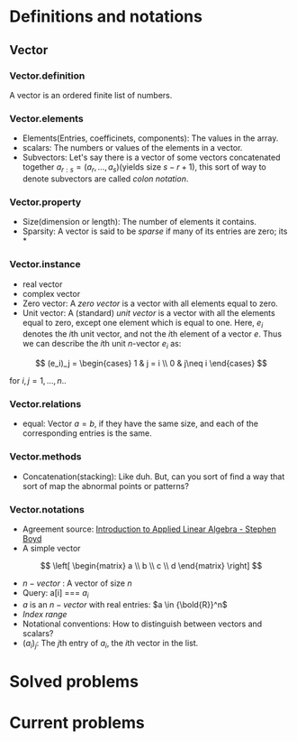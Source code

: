# Definitions and notations
## Vector
### Vector.definition
A vector is an ordered finite list of numbers.


### Vector.elements
- Elements(Entries, coefficinets, components): The values in the array.
- scalars: The numbers or values of the elements in a vector.
- Subvectors: Let's say there is a vector of some vectors concatenated together $a_{r:s} = (a_r,...,a_s)$(yields size $s-r+1$), this sort of way to denote subvectors are called *colon notation*.

### Vector.property
- Size(dimension or length): The number of elements it contains.
- Sparsity: A vector is said to be *sparse* if many of its entries are zero; its *
### Vector.instance
- real vector
- complex vector
- Zero vector: A *zero vector* is a vector with all elements equal to zero.
- Unit vector: A (standard) *unit vector* is a vector with all the elements equal to zero, except one element which is equal to one. Here, $e_i$ denotes the $i$th unit vector, and not the $i$th element of a vector $e$. Thus we can describe the $i$th unit $n$-vector $e_i$ as:

$$
        (e_i)_j = \begin{cases}
                        1 & j = i \\
                        0 & j\neq i
                  \end{cases}
$$

for $i,j = 1,...,n.$. 

### Vector.relations
- equal: Vector $a=b$, if they have the same size, and each of the corresponding entries is the same.
### Vector.methods
- Concatenation(stacking): Like duh. But, can you sort of find a way that sort of map the abnormal points or patterns?


### Vector.notations
- Agreement source: [Introduction to Applied Linear Algebra - Stephen Boyd](../pdf/introduction-to-applied-linear-algebra.pdf)
- A simple vector 

$$
\left[
\begin{matrix}
        a \\
        b \\
        c \\
        d
\end{matrix}
\right]
$$

- $n-vector$ : A vector of size $n$
- Query: a\[i\] === $a_i$
- $a$ is an $n-vector$ with real entries: $a \in {\bold{R}}^n$
- *Index range*
- Notational conventions: How to distinguish between vectors and scalars? 
- $(a_i)_j$: The $j$th entry of $a_i$, the $i$th vector in the list.
# Solved problems

# Current problems